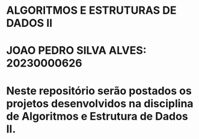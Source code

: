 # ALGORITMOS E ESTRUTURAS DE DADOS II

# JOAO PEDRO SILVA ALVES: 20230000626

# Neste repositório serão postados os projetos desenvolvidos na disciplina de Algoritmos e Estrutura de Dados II.
